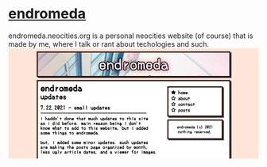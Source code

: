 # [endromeda](https://endromeda.neocities.org)
endromeda.neocities.org is a personal neocities website (of course)
that is made by me, where I talk or rant about techologies and such.
![preview of neocities](preview.png)